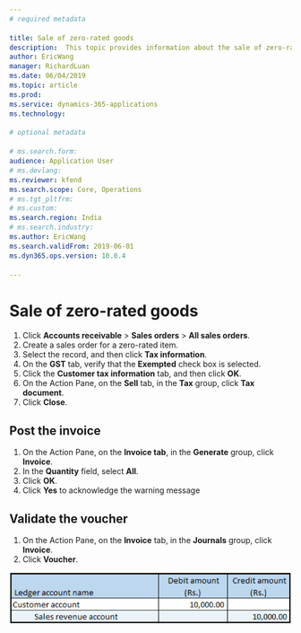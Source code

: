 ```yaml
---
# required metadata

title: Sale of zero-rated goods
description:  This topic provides information about the sale of zero-rated goods.
author: EricWang
manager: RichardLuan
ms.date: 06/04/2019
ms.topic: article
ms.prod: 
ms.service: dynamics-365-applications
ms.technology: 

# optional metadata

# ms.search.form: 
audience: Application User
# ms.devlang: 
ms.reviewer: kfend
ms.search.scope: Core, Operations
# ms.tgt_pltfrm: 
# ms.custom: 
ms.search.region: India
# ms.search.industry: 
ms.author: EricWang
ms.search.validFrom: 2019-06-01
ms.dyn365.ops.version: 10.0.4

---
```


# Sale of zero-rated goods

1. Click **Accounts receivable** \> **Sales orders** \> **All sales orders**.
2. Create a sales order for a zero-rated item.
3. Select the record, and then click **Tax information**.
4. On the **GST** tab, verify that the **Exempted** check box is selected.
5. Click the **Customer tax information** tab, and then click **OK**.
6. On the Action Pane, on the **Sell** tab, in the **Tax** group, click **Tax document**.
7. Click **Close**.

## Post the invoice

1. On the Action Pane, on the **Invoice tab**, in the **Generate** group, click **Invoice**.
2. In the **Quantity** field, select **All**.
3. Click **OK**.
4. Click **Yes** to acknowledge the warning message

## Validate the voucher

1. On the Action Pane, on the **Invoice** tab, in the **Journals** group, click **Invoice**.
2. Click **Voucher**.

![](media/Annotation-2019-05-20-150217.png)



